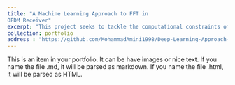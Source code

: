 ```yaml
---
title: "A Machine Learning Approach to FFT in
OFDM Receiver"
excerpt: "This project seeks to tackle the computational constraints of traditional FFT processes in OFDM receivers. We propose a groundbreaking approach that substitutes the conventional FFT operation with a machine learning model.."
collection: portfolio
address : "https://github.com/MohammadAmini1998/Deep-Learning-Approach-for-FFT"
---
```


This is an item in your portfolio. It can be have images or nice text. If you name the file .md, it will be parsed as markdown. If you name the file .html, it will be parsed as HTML. 
